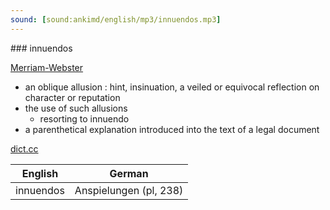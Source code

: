 ```yaml
---
sound: [sound:ankimd/english/mp3/innuendos.mp3]
---
```


\### innuendos

[Merriam-Webster](https://www.merriam-webster.com/dictionary/innuendos)

- an oblique allusion : hint, insinuation, a veiled or equivocal reflection on character or reputation
- the use of such allusions
    - resorting to innuendo
- a parenthetical explanation introduced into the text of a legal document

[dict.cc](https://www.dict.cc/innuendos)

| English        | German       |
| -------------- | ------------ |
| innuendos | Anspielungen (pl, 238) |
